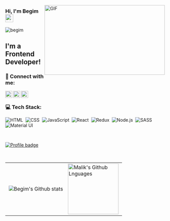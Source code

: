  <img align="right" alt="GIF" src="https://github.com/MalikImansaparov/MalikImansaparov/blob/main/expert-developers.gif" 
 width="380" height="220" />
 
### Hi, I'm Begim <img src="https://media.giphy.com/media/hvRJCLFzcasrR4ia7z/giphy.gif" width="25px">

 <p align="left"> <img src="https://komarev.com/ghpvc/?username=malikimansaparov&label=Views&color=blue&style=plastic" alt="begim" /> </p> 

## I'm a Frontend Developer!
<!-- Intemediate level experience in Software Engineer and  
Frontned Mentor, with extensive knowledge, and years  
of experience, working in popular web technologies
 -->
 
### 🤝 Connect with me:

[<img align="left" alt="begim | LinkedIn" width="22px" src="https://cdn.jsdelivr.net/npm/simple-icons@v3/icons/linkedin.svg" />][linkedin]
[<img align="left" alt="begim | Telegram" width="22px" src="https://cdn.jsdelivr.net/npm/simple-icons@v3/icons/telegram.svg" />][telegram]
[<img align="left" alt="begim | Instagram" width="22px" src="https://cdn.jsdelivr.net/npm/simple-icons@v3/icons/instagram.svg" />][instagram]&nbsp;

### 💻 Tech Stack:

![HTML](https://img.shields.io/badge/-HTML-333333?style=flat&logo=HTML5&logoColor=E34F26)&nbsp;
![CSS](https://img.shields.io/badge/-CSS-333333?style=flat&logo=CSS3&logoColor=1572B6)&nbsp;
![JavaScript](https://img.shields.io/badge/-JavaScript-333333?style=flat&logo=javascript)&nbsp;
![React](https://img.shields.io/badge/-React-333333?style=flat&logo=react)&nbsp;
![Redux](https://img.shields.io/badge/-Redux-333333?style=flat&logo=redux)&nbsp;
![Node.js](https://img.shields.io/badge/-Node.js-333333?style=flat&logo=node.js)&nbsp;
![SASS](https://img.shields.io/badge/-SASS/SCSS-333333?style=flat&logo=SASS)&nbsp;
![Material UI](https://img.shields.io/badge/-MUI-333333?style=flat&logo=mui&logoColor=563D7C)&nbsp;


<!-- ![GraphQL](https://img.shields.io/badge/-GraphQL-333333?style=flat&logo=graphql&logoColor=E10098)&nbsp;--> 
<!-- <br />
### 🛠 Tools: -->

<!-- ![Scrum](https://img.shields.io/badge/-Agile-333333?style=flat&logo=agile)&nbsp; -->
<!-- ![GitHub](https://img.shields.io/badge/-GitHub-333333?style=flat&logo=github)&nbsp;
![Figma](https://img.shields.io/badge/-Figma-333333?style=flat&logo=figma)&nbsp;
![Photoshop](https://img.shields.io/badge/-Photoshop-333333?style=flat&logo=adobe-photoshop)&nbsp;
![Webpack](https://img.shields.io/badge/-Webpack-333333?style=flat&logo=webpack)&nbsp;
![EsLint](https://img.shields.io/badge/-EsLint-333333?style=flat&logo=eslint)&nbsp;
![Prettier](https://img.shields.io/badge/-Prettier-333333?style=flat&logo=prettier)&nbsp;
![Webstorm](https://img.shields.io/badge/-Webstorm-333333?style=flat&logo=webstorm&logoColor=ligthblue)&nbsp;
![VisualStudio](https://img.shields.io/badge/-VisualStudio-333333?style=flat&logo=visualStudio&logoColor=ligthblue)&nbsp; -->
<!-- ![Chrome](https://img.shields.io/badge/-Chrome-333333?style=flat&logo=google-chrome&logoColor=#C7C4B9)&nbsp; -->

<br />

[![Profile badge](https://www.codewars.com/users/Imansaparov/badges/small)](https://www.codewars.com/users/Imansaparov)

<br/>
<!-- ![snake gif](https://github.com/malikimansaparov/malikimansaparov/blob/output/github-contribution-grid-snake.svg) -->

<!-- ![My GitHub Stats](https://github-readme-stats.vercel.app/api?username=malikimansaparov&theme=algolia&layout=compacta&show_icons=true) -->

<table>
  <tr>
    <td>
      <img align="right"  src="https://github-readme-streak-stats.herokuapp.com/?user=malikimansaparov&theme=algolia" alt="Begim's Github stats" />
    </td>
    <td>
      <img height="160em" align="left" alt="Malik's Github Lnguages" src="https://github-readme-stats-eight-theta.vercel.app/api/top-langs/?username=malikimansaparov&theme=algolia&layout=compact" />
    </td>
  </tr>
</table>


[telegram]: https://t.me/imansaparov
[instagram]: https://www.instagram.com/m_imansaparov
[linkedin]: https://www.linkedin.com/in/malik-imansaparov-591a88186/

